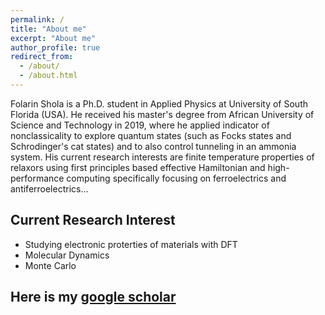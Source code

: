 ```yaml
---
permalink: /
title: "About me"
excerpt: "About me"
author_profile: true
redirect_from: 
  - /about/
  - /about.html
---
```


Folarin Shola is a Ph.D. student in Applied Physics at University of South Florida (USA). He received his master's degree from African University of Science and Technology in 2019, where he applied indicator of nonclassicality to explore quantum states (such as Focks states and Schrodinger's cat states) and to also control tunneling in an ammonia system. His current research interests are finite temperature properties of relaxors using first principles based effective Hamiltonian and high-performance computing specifically focusing on ferroelectrics and antiferroelectrics...




## Current Research Interest
* Studying electronic proterties of materials with DFT
* Molecular Dynamics
* Monte Carlo 


## Here is my [google scholar](https://scholar.google.com/citations?hl=en&user=PZkmwD0AAAAJ)
